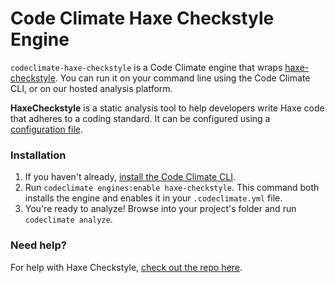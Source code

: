 # Code Climate Haxe Checkstyle Engine

`codeclimate-haxe-checkstyle` is a Code Climate engine that wraps [haxe-checkstyle](https://github.com/HaxeCheckstyle/haxe-checkstyle). You can run it on your command line using the Code Climate CLI, or on our hosted analysis platform.

**HaxeCheckstyle** is a static analysis tool to help developers write Haxe code that adheres to a coding standard.  It can be configured using a [configuration file](https://github.com/HaxeCheckstyle/haxe-checkstyle/blob/dev/resources/default-config.json).

### Installation

1. If you haven't already, [install the Code Climate CLI](https://github.com/codeclimate/codeclimate).
2. Run `codeclimate engines:enable haxe-checkstyle`. This command both installs the engine and enables it in your `.codeclimate.yml` file.
3. You're ready to analyze! Browse into your project's folder and run `codeclimate analyze`.

### Need help?

For help with Haxe Checkstyle, [check out the repo here](https://github.com/HaxeCheckstyle/haxe-checkstyle).
